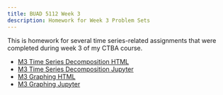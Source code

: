 ```yaml
---
title: BUAD 5112 Week 3
description: Homework for Week 3 Problem Sets
---
```

This is homework for several time series-related assignments that were completed during week 3 of my CTBA course.

- [M3 Time Series Decomposition HTML](M3TimeSeriesDecomposition.html)
- [M3 Time Series Decomposition Jupyter](M3TimeSeriesDecomposition.ipynb)
- [M3 Graphing HTML](M3Graphing.html)
- [M3 Graphing Jupyter](M3Graphing.ipynb)
